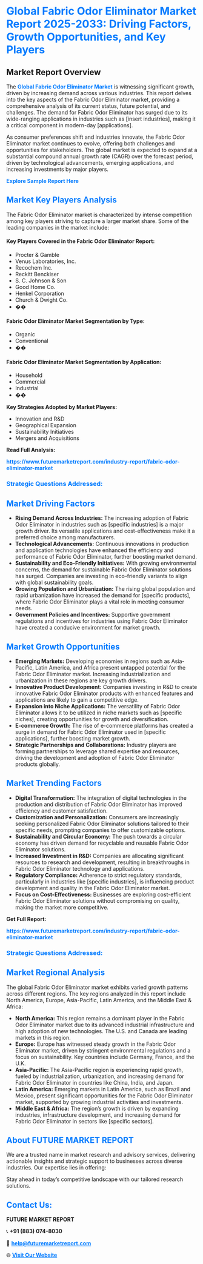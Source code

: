 <h1 style="color: #007BFF;">Global Fabric Odor Eliminator Market Report 2025-2033: Driving Factors, Growth Opportunities, and Key Players</h1>

<section id="overview">
<h2>Market Report Overview</h2>
<p>The <a href="https://www.futuremarketreport.com/industry-report/fabric-odor-eliminator-market" style="color: #007BFF; text-decoration: none;"><strong>Global Fabric Odor Eliminator Market</strong></a> is witnessing significant growth, driven by increasing demand across various industries. This report delves into the key aspects of the Fabric Odor Eliminator market, providing a comprehensive analysis of its current status, future potential, and challenges. The demand for Fabric Odor Eliminator has surged due to its wide-ranging applications in industries such as [insert industries], making it a critical component in modern-day [applications].</p>
<p>As consumer preferences shift and industries innovate, the Fabric Odor Eliminator market continues to evolve, offering both challenges and opportunities for stakeholders. The global market is expected to expand at a substantial compound annual growth rate (CAGR) over the forecast period, driven by technological advancements, emerging applications, and increasing investments by major players.</p>
</section>

<section id="overview">
<p><a href="https://www.futuremarketreport.com/request-sample/reportId=118259" style="color: #007BFF; text-decoration: none;"><strong>Explore Sample Report Here</strong></a></p>
</section>

<section id="key-players">
<h2 style="color: #007BFF;">Market Key Players Analysis</h2>
<p>The Fabric Odor Eliminator market is characterized by intense competition among key players striving to capture a larger market share. Some of the leading companies in the market include:</p>
<h4>Key Players Covered in the Fabric Odor Eliminator Report:</h4>
<ul><li>Procter &amp; Gamble</li><li>Venus Laboratories, Inc.</li><li>Recochem Inc.</li><li>Reckitt Benckiser</li><li>S. C. Johnson &amp; Son</li><li>Good Home Co.</li><li>Henkel Corporation</li><li>Church &amp; Dwight Co.</li><li>��</li></ul>
<h4>Fabric Odor Eliminator Market Segmentation by Type:</h4>
<ul><li>Organic</li><li>Conventional</li><li>��</li></ul>

<h4>Fabric Odor Eliminator Market Segmentation by Application:</h4>
<ul><li>Household</li><li>Commercial</li><li>Industrial</li><li>��</li></ul>
<p><strong>Key Strategies Adopted by Market Players:</strong></p>
<ul>
<li>Innovation and R&D</li>
<li>Geographical Expansion</li>
<li>Sustainability Initiatives</li>
<li>Mergers and Acquisitions</li>
</ul>
</section>

<section>
<p><strong>Read Full Analysis: </strong></p><a href="https://www.futuremarketreport.com/industry-report/fabric-odor-eliminator-market" style="color: #007BFF; text-decoration: none;"><strong>https://www.futuremarketreport.com/industry-report/fabric-odor-eliminator-market</strong></a>
<h3 style="color: #007BFF;">Strategic Questions Addressed:</h3>
</section>

<section id="driving-factors">
<h2 style="color: #007BFF;">Market Driving Factors</h2>
<ul>
<li><strong>Rising Demand Across Industries:</strong> The increasing adoption of Fabric Odor Eliminator in industries such as [specific industries] is a major growth driver. Its versatile applications and cost-effectiveness make it a preferred choice among manufacturers.</li>
<li><strong>Technological Advancements:</strong> Continuous innovations in production and application technologies have enhanced the efficiency and performance of Fabric Odor Eliminator, further boosting market demand.</li>
<li><strong>Sustainability and Eco-Friendly Initiatives:</strong> With growing environmental concerns, the demand for sustainable Fabric Odor Eliminator solutions has surged. Companies are investing in eco-friendly variants to align with global sustainability goals.</li>
<li><strong>Growing Population and Urbanization:</strong> The rising global population and rapid urbanization have increased the demand for [specific products], where Fabric Odor Eliminator plays a vital role in meeting consumer needs.</li>
<li><strong>Government Policies and Incentives:</strong> Supportive government regulations and incentives for industries using Fabric Odor Eliminator have created a conducive environment for market growth.</li>
</ul>
</section>

<section id="growth-opportunities">
<h2 style="color: #007BFF;">Market Growth Opportunities</h2>
<ul>
<li><strong>Emerging Markets:</strong> Developing economies in regions such as Asia-Pacific, Latin America, and Africa present untapped potential for the Fabric Odor Eliminator market. Increasing industrialization and urbanization in these regions are key growth drivers.</li>
<li><strong>Innovative Product Development:</strong> Companies investing in R&D to create innovative Fabric Odor Eliminator products with enhanced features and applications are likely to gain a competitive edge.</li>
<li><strong>Expansion into Niche Applications:</strong> The versatility of Fabric Odor Eliminator allows it to be utilized in niche markets such as [specific niches], creating opportunities for growth and diversification.</li>
<li><strong>E-commerce Growth:</strong> The rise of e-commerce platforms has created a surge in demand for Fabric Odor Eliminator used in [specific applications], further boosting market growth.</li>
<li><strong>Strategic Partnerships and Collaborations:</strong> Industry players are forming partnerships to leverage shared expertise and resources, driving the development and adoption of Fabric Odor Eliminator products globally.</li>
</ul>
</section>

<section id="trending-factors">
<h2 style="color: #007BFF;">Market Trending Factors</h2>
<ul>
<li><strong>Digital Transformation:</strong> The integration of digital technologies in the production and distribution of Fabric Odor Eliminator has improved efficiency and customer satisfaction.</li>
<li><strong>Customization and Personalization:</strong> Consumers are increasingly seeking personalized Fabric Odor Eliminator solutions tailored to their specific needs, prompting companies to offer customizable options.</li>
<li><strong>Sustainability and Circular Economy:</strong> The push towards a circular economy has driven demand for recyclable and reusable Fabric Odor Eliminator solutions.</li>
<li><strong>Increased Investment in R&D:</strong> Companies are allocating significant resources to research and development, resulting in breakthroughs in Fabric Odor Eliminator technology and applications.</li>
<li><strong>Regulatory Compliance:</strong> Adherence to strict regulatory standards, particularly in industries like [specific industries], is influencing product development and quality in the Fabric Odor Eliminator market.</li>
<li><strong>Focus on Cost-Effectiveness:</strong> Businesses are exploring cost-efficient Fabric Odor Eliminator solutions without compromising on quality, making the market more competitive.</li>
</ul>
</section>

<section>
<p><strong>Get Full Report: </strong></p><a href="https://www.futuremarketreport.com/industry-report/fabric-odor-eliminator-market" style="color: #007BFF; text-decoration: none;"><strong>https://www.futuremarketreport.com/industry-report/fabric-odor-eliminator-market</strong></a>
<h3 style="color: #007BFF;">Strategic Questions Addressed:</h3>
</section>


<section id="regional-analysis">
<h2 style="color: #007BFF;">Market Regional Analysis</h2>
<p>The global Fabric Odor Eliminator market exhibits varied growth patterns across different regions. The key regions analyzed in this report include North America, Europe, Asia-Pacific, Latin America, and the Middle East & Africa:</p>
<ul>
<li><strong>North America:</strong> This region remains a dominant player in the Fabric Odor Eliminator market due to its advanced industrial infrastructure and high adoption of new technologies. The U.S. and Canada are leading markets in this region.</li>
<li><strong>Europe:</strong> Europe has witnessed steady growth in the Fabric Odor Eliminator market, driven by stringent environmental regulations and a focus on sustainability. Key countries include Germany, France, and the U.K.</li>
<li><strong>Asia-Pacific:</strong> The Asia-Pacific region is experiencing rapid growth, fueled by industrialization, urbanization, and increasing demand for Fabric Odor Eliminator in countries like China, India, and Japan.</li>
<li><strong>Latin America:</strong> Emerging markets in Latin America, such as Brazil and Mexico, present significant opportunities for the Fabric Odor Eliminator market, supported by growing industrial activities and investments.</li>
<li><strong>Middle East & Africa:</strong> The region’s growth is driven by expanding industries, infrastructure development, and increasing demand for Fabric Odor Eliminator in sectors like [specific sectors].</li>
</ul>
</section>

<footer>
<h2 style="color: #007BFF;">About FUTURE MARKET REPORT</h2>
<p>We are a trusted name in market research and advisory services, delivering actionable insights and strategic support to businesses across diverse industries. Our expertise lies in offering:</p>

<p>Stay ahead in today’s competitive landscape with our tailored research solutions.</p>

<h2 style="color: #007BFF;">Contact Us:</h2>
<p><strong>FUTURE MARKET REPORT</strong></p>
<p>📞 <strong>+91 (883) 074-8030</strong></p>
<p>📧 <strong><a href="mailto:help@futuremarketreport.com" style="color: #007BFF;">help@futuremarketreport.com</a></strong></p>
<p>🌐 <strong><a href="https://www.futuremarketreport.com/" style="color: #007BFF;">Visit Our Website</a></strong></p>
</footer>